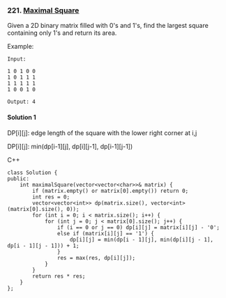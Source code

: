 ### 221\. [Maximal Square](https://leetcode.com/problems/maximal-square/)

Given a 2D binary matrix filled with 0's and 1's, find the largest square containing only 1's and return its area.

Example:
```
Input: 

1 0 1 0 0
1 0 1 1 1
1 1 1 1 1
1 0 0 1 0

Output: 4
```

#### Solution 1

DP\[i\]\[j\]: edge length of the square with the lower right corner at i,j

DP\[i\]\[j\]: min(dp\[i-1\]\[j\], dp\[i\]\[j-1\], dp\[i-1\]\[j-1\]) 

C++

```
class Solution {
public:
    int maximalSquare(vector<vector<char>>& matrix) {
        if (matrix.empty() or matrix[0].empty()) return 0;
        int res = 0;
        vector<vector<int>> dp(matrix.size(), vector<int>(matrix[0].size(), 0));
        for (int i = 0; i < matrix.size(); i++) {
            for (int j = 0; j < matrix[0].size(); j++) {
                if (i == 0 or j == 0) dp[i][j] = matrix[i][j] - '0';
                else if (matrix[i][j] == '1') {
                    dp[i][j] = min(dp[i - 1][j], min(dp[i][j - 1], dp[i - 1][j - 1])) + 1;
                }
                res = max(res, dp[i][j]);
            }
        }
        return res * res;
    }
};
```
